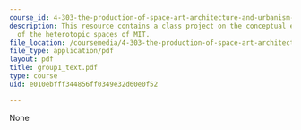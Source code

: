 ```yaml
---
course_id: 4-303-the-production-of-space-art-architecture-and-urbanism-in-dialogue-fall-2006
description: This resource contains a class project on the conceptual exploration
  of the heterotopic spaces of MIT.
file_location: /coursemedia/4-303-the-production-of-space-art-architecture-and-urbanism-in-dialogue-fall-2006/e010ebfff344856ff0349e32d60e0f52_group1_text.pdf
file_type: application/pdf
layout: pdf
title: group1_text.pdf
type: course
uid: e010ebfff344856ff0349e32d60e0f52

---
```

None